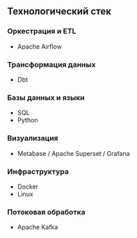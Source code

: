 ## Технологический стек

### Оркестрация и ETL
- Apache Airflow

### Трансформация данных
- Dbt

### Базы данных и языки
- SQL
- Python

### Визуализация
- Metabase / Apache Superset / Grafana

### Инфраструктура
- Docker
- Linux

### Потоковая обработка
- Apache Kafka


